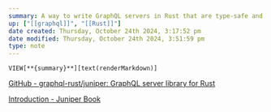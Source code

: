 ```yaml
---
summary: A way to write GraphQL servers in Rust that are type-safe and very fast. Follows a code-first approach to define GraphQL schema.
up: ["[[graphql]]", "[[Rust]]"]
date created: Thursday, October 24th 2024, 3:17:52 pm
date modified: Thursday, October 24th 2024, 3:51:59 pm
type: note
---
```

`VIEW[**{summary}**][text(renderMarkdown)]` 

[GitHub - graphql-rust/juniper: GraphQL server library for Rust](https://github.com/graphql-rust/juniper?tab=readme-ov-file)


[Introduction - Juniper Book](https://graphql-rust.github.io/juniper/introduction.html)